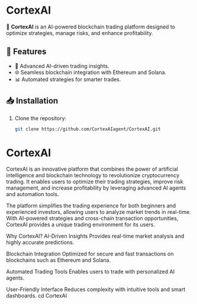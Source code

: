# CortexAI

🚀 **CortexAI** is an AI-powered blockchain trading platform designed to optimize strategies, manage risks, and enhance profitability.

## 🌟 Features
- 🤖 Advanced AI-driven trading insights.
- 🌐 Seamless blockchain integration with Ethereum and Solana.
- 📊 Automated strategies for smarter trades.

## 📥 Installation
1. Clone the repository:
   ```bash
   git clone https://github.com/CortexAIagent/CortexAI.git
# CortexAI
CortexAI is an innovative platform that combines the power of artificial intelligence and blockchain technology to revolutionize cryptocurrency trading. It enables users to optimize their trading strategies, improve risk management, and increase profitability by leveraging advanced AI agents and automation tools.

The platform simplifies the trading experience for both beginners and experienced investors, allowing users to analyze market trends in real-time. With AI-powered strategies and cross-chain transaction opportunities, CortexAI provides a unique trading environment for its users.

Why CortexAI?
AI-Driven Insights
Provides real-time market analysis and highly accurate predictions.

Blockchain Integration
Optimized for secure and fast transactions on blockchains such as Ethereum and Solana.

Automated Trading Tools
Enables users to trade with personalized AI agents.

User-Friendly Interface
Reduces complexity with intuitive tools and smart dashboards.
cd CortexAI
